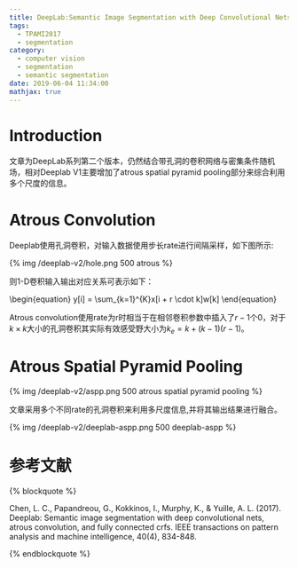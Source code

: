 ```yaml
---
title: DeepLab:Semantic Image Segmentation with Deep Convolutional Nets, Atrous Convolution, and Fully Connected CRFs
tags:
  - TPAMI2017
  - segmentation
category:
  - computer vision
  - segmentation
  - semantic segmentation
date: 2019-06-04 11:34:00
mathjax: true
---
```


# Introduction

文章为DeepLab系列第二个版本，仍然结合带孔洞的卷积网络与密集条件随机场，相对Deeplab V1主要增加了atrous spatial pyramid pooling部分来综合利用多个尺度的信息。

# Atrous Convolution

Deeplab使用孔洞卷积，对输入数据使用步长rate进行间隔采样，如下图所示:

{% img /deeplab-v2/hole.png 500 atrous %}

则1-D卷积输入输出对应关系可表示如下：

\begin{equation}
    y[i] = \sum_{k=1}^{K}x[i + r \cdot k]w[k]
\end{equation}

Atrous convolution使用rate为r时相当于在相邻卷积参数中插入了$r-1$个0，对于$k \times k$大小的孔洞卷积其实际有效感受野大小为$k_e = k + (k-1)(r-1)$。

# Atrous Spatial Pyramid Pooling

{% img /deeplab-v2/aspp.png 500 atrous spatial pyramid pooling %}

文章采用多个不同rate的孔洞卷积来利用多尺度信息,并将其输出结果进行融合。

{% img /deeplab-v2/deeplab-aspp.png 500 deeplab-aspp %}


# 参考文献

{% blockquote %}

Chen, L. C., Papandreou, G., Kokkinos, I., Murphy, K., & Yuille, A. L. (2017). Deeplab: Semantic image segmentation with deep convolutional nets, atrous convolution, and fully connected crfs. IEEE transactions on pattern analysis and machine intelligence, 40(4), 834-848.

{% endblockquote %}
